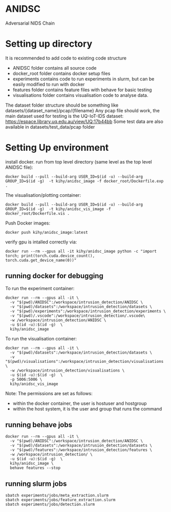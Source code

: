 # ANIDSC
 Adversarial NIDS Chain

# Setting up directory
It is recommended to add code to existing code structure

- ANIDSC folder contains all source code
- docker_root folder contains docker setup files
- experiments contains code to run experiments in slurm, but can be easily modified to run with docker 
- features folder contains feature files with behave for basic testing 
- visualisations folder contains visualisation code to analyse data.

The dataset folder structure should be something like datasets/{dataset_name}/pcap/{filename}
Any pcap file should work, the main dataset used for testing is the UQ-IoT-IDS dataset: https://espace.library.uq.edu.au/view/UQ:17b44bb
Some test data are also available in datasets/test_data/pcap folder


# Setting Up environment
install docker. 
run from top level directory (same level as the top level ANIDSC file):
```
docker build --pull --build-arg USER_ID=$(id -u) --build-arg GROUP_ID=$(id -g)  -t kihy/anidsc_image -f docker_root/Dockerfile.exp .
```

The visualisation/plotting container:
```
docker build --pull --build-arg USER_ID=$(id -u) --build-arg GROUP_ID=$(id -g)  -t kihy/anidsc_vis_image -f docker_root/Dockerfile.vis .
```

Push Docker images:
```
docker push kihy/anidsc_image:latest
```

verify gpu is intalled correctly via:
```
docker run --rm --gpus all -it kihy/anidsc_image python -c "import torch; print(torch.cuda.device_count(), torch.cuda.get_device_name(0))"
```


## running docker for debugging
To run the experiment container:
```
docker run --rm --gpus all -it \
  -v "$(pwd)/ANIDSC":/workspace/intrusion_detection/ANIDSC \
  -v "$(pwd)/datasets":/workspace/intrusion_detection/datasets \
  -v "$(pwd)/experiments":/workspace/intrusion_detection/experiments \
  -v "$(pwd)/.vscode":/workspace/intrusion_detection/.vscode\
  -w /workspace/intrusion_detection/ANIDSC \
  -u $(id -u):$(id -g)  \
  kihy/anidsc_image
```

To run the visualisation container:
```
docker run --rm --gpus all -it \
  -v "$(pwd)/datasets":/workspace/intrusion_detection/datasets \
  -v "$(pwd)/visualisations":/workspace/intrusion_detection/visualisations \
  -w /workspace/intrusion_detection/visualisations \
  -u $(id -u):$(id -g)  \
  -p 5006:5006 \
  kihy/anidsc_vis_image
```

Note:
The permissions are set as follows:
- within the docker container, the user is hostuser and hostgroup
- within the host system, it is the user and group that runs the command

## running behave jobs 
```
docker run --rm --gpus all -it \
  -v "$(pwd)/ANIDSC":/workspace/intrusion_detection/ANIDSC \
  -v "$(pwd)/datasets":/workspace/intrusion_detection/datasets \
  -v "$(pwd)/features":/workspace/intrusion_detection/features \
  -w /workspace/intrusion_detection/ \
  -u $(id -u):$(id -g)  \
  kihy/anidsc_image \
  behave features --stop
```

## running slurm jobs
```
sbatch experiments/jobs/meta_extraction.slurm
sbatch experiments/jobs/feature_extraction.slurm
sbatch experiments/jobs/detection.slurm
```